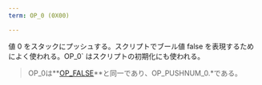 ```yaml
---
term: OP_0 (0X00)

---
```

値 0 をスタックにプッシュする。スクリプトでブール値 false を表現するためによく使われる。OP_0` はスクリプトの初期化にも使われる。

> OP_0は**[OP_FALSE](/dictionnaire/O.md#op_false-0x00)**と同一であり、OP_PUSHNUM_0.*である。